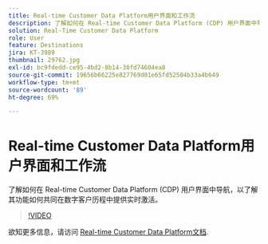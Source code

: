```yaml
---
title: Real-time Customer Data Platform用户界面和工作流
description: 了解如何在 Real-time Customer Data Platform (CDP) 用户界面中导航，以了解其功能如何共同在数字客户历程中提供实时激活。
solution: Real-Time Customer Data Platform
role: User
feature: Destinations
jira: KT-3989
thumbnail: 29762.jpg
exl-id: bc9fdedd-ce95-4bd2-8b14-30fd74604ea8
source-git-commit: 19656b66225e827769d01e65fd52504b33a4b649
workflow-type: tm+mt
source-wordcount: '89'
ht-degree: 69%

---
```


# Real-time Customer Data Platform用户界面和工作流

了解如何在 Real-time Customer Data Platform (CDP) 用户界面中导航，以了解其功能如何共同在数字客户历程中提供实时激活。

>[!VIDEO](https://video.tv.adobe.com/v/29762?quality=12&learn=on)

欲知更多信息，请访问 [Real-time Customer Data Platform文档](https://experienceleague.adobe.com/docs/experience-platform/rtcdp/overview.html?lang=zh-Hans).
